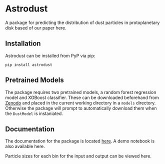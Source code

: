 # Astrodust

A package for predicting the distribution of dust particles in protoplanetary disk based of our paper here.

## Installation

Astrodust can be installed from PyP via pip: 

`pip install astrodust`

## Pretrained Models

The package requires two pretrained models, a random forest regression model and XGBoost classifier. These can be downloaded beforehand from [Zenodo](https://zenodo.org/record/4662910#.YGx_bGRue3I) and placed in the current working directory in a `models` directory. Otherwise the package will prompt to automatically download them when the `DustModel` is instaniated.

## Documentation

The documentation for the package is located [here](https://kehoffman3.github.io/astrodust/docs/docs/astrodust.html). A demo notebook is also available here.

Particle sizes for each bin for the input and output can be viewed here.

